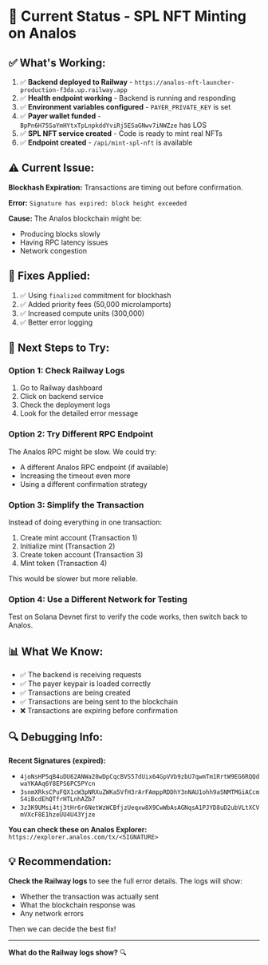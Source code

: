 # 🎯 Current Status - SPL NFT Minting on Analos

## ✅ **What's Working:**

1. ✅ **Backend deployed to Railway** - `https://analos-nft-launcher-production-f3da.up.railway.app`
2. ✅ **Health endpoint working** - Backend is running and responding
3. ✅ **Environment variables configured** - `PAYER_PRIVATE_KEY` is set
4. ✅ **Payer wallet funded** - `BpPn6H75SaYmHYtxTpLnpkddYviRj5ESaGNwv7iNWZze` has LOS
5. ✅ **SPL NFT service created** - Code is ready to mint real NFTs
6. ✅ **Endpoint created** - `/api/mint-spl-nft` is available

## ⚠️ **Current Issue:**

**Blockhash Expiration:** Transactions are timing out before confirmation.

**Error:** `Signature has expired: block height exceeded`

**Cause:** The Analos blockchain might be:
- Producing blocks slowly
- Having RPC latency issues
- Network congestion

## 🔧 **Fixes Applied:**

1. ✅ Using `finalized` commitment for blockhash
2. ✅ Added priority fees (50,000 microlamports)
3. ✅ Increased compute units (300,000)
4. ✅ Better error logging

## 🎯 **Next Steps to Try:**

### **Option 1: Check Railway Logs**
1. Go to Railway dashboard
2. Click on backend service
3. Check the deployment logs
4. Look for the detailed error message

### **Option 2: Try Different RPC Endpoint**
The Analos RPC might be slow. We could try:
- A different Analos RPC endpoint (if available)
- Increasing the timeout even more
- Using a different confirmation strategy

### **Option 3: Simplify the Transaction**
Instead of doing everything in one transaction:
1. Create mint account (Transaction 1)
2. Initialize mint (Transaction 2)
3. Create token account (Transaction 3)
4. Mint token (Transaction 4)

This would be slower but more reliable.

### **Option 4: Use a Different Network for Testing**
Test on Solana Devnet first to verify the code works, then switch back to Analos.

## 📊 **What We Know:**

- ✅ The backend is receiving requests
- ✅ The payer keypair is loaded correctly
- ✅ Transactions are being created
- ✅ Transactions are being sent to the blockchain
- ❌ Transactions are expiring before confirmation

## 🔍 **Debugging Info:**

**Recent Signatures (expired):**
- `4joNsHP5qB4uDU62ANWa28wDpCqcBVS57dUix64GpVVb9zbU7qwmTm1RrtW9EG6RQQdwaYKAAq6Y8EPS6PC5PYcn`
- `3snmXRksCPuFQX1cW3pNRXuZWKa5VfH3rArFAmppRDDhY3nNAU1ohh9aSNMTMGiACcmS4iBcdEhQTfrHTLnhAZb7`
- `3z3K9UMsi4tj3tHr6r6NetWzWCBfjzUeqxw8X9CwWbAsAGNqsA1PJYD8uD2ubVLtXCVmVXcF8E1hzeUU4U43Yjze`

**You can check these on Analos Explorer:**
`https://explorer.analos.com/tx/<SIGNATURE>`

## 💡 **Recommendation:**

**Check the Railway logs** to see the full error details. The logs will show:
- Whether the transaction was actually sent
- What the blockchain response was
- Any network errors

Then we can decide the best fix!

---

**What do the Railway logs show?** 🔍
